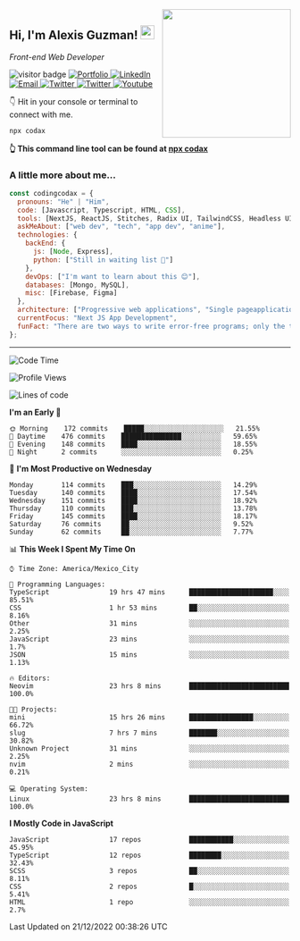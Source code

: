 <img align='right' src="https://media.giphy.com/media/M9gbBd9nbDrOTu1Mqx/giphy.gif" width="230">
<h2>Hi, I'm Alexis Guzman! <img src="https://media.giphy.com/media/hvRJCLFzcasrR4ia7z/giphy.gif" width="25px"></h2>
<p><em>Front-end Web Developer</em></p>

<p>
  <img src="https://visitor-badge.glitch.me/badge?page_id=a12989x.a12989x&left_color=black&right_color=gray" alt="visitor badge"/>
  <a href='https://www.codingcodax.dev/' target='_blank'>
    <img alt='Portfolio' src='https://img.shields.io/badge/Portfolio-black?logo=vercel&style=flat-square'>
  </a>
  <a href='https://linkedin.com/in/codingcodax/' target='_blank'>
    <img alt='LinkedIn' src='https://img.shields.io/badge/LinkedIn-black?logo=LinkedIn&style=flat-square'>
  </a>
  <a href='mailto:codingcodax@gmail.com' target='_blank'>
    <img alt='Email' src='https://img.shields.io/badge/Email-black?logo=Gmail&style=flat-square'>
  </a>
  <a href='https://twitter.com/codingcodax' target='_blank'>
    <img alt='Twitter' src='https://img.shields.io/badge/Twitter-black?logo=Twitter&style=flat-square'>
  </a>
  <a href='https://www.instagram.com/codingcodax/' target='_blank'>
    <img alt='Twitter' src='https://img.shields.io/badge/Instagram-black?logo=Instagram&style=flat-square'>
  </a>
  <a href='https://www.youtube.com/@codingcodax' target='_blank'>
    <img alt='Youtube' src='https://img.shields.io/badge/YouTube-black?logo=Youtube&style=flat-square'>
  </a>
</p>

👇 Hit in your console or terminal to connect with me.

```bash
npx codax
```
**👆 This command line tool can be found at [npx codax](https://github.com/a12989x/npx-codax)**

<h3>A little more about me...</h3>

```javascript
const codingcodax = {
  pronouns: "He" | "Him",
  code: [Javascript, Typescript, HTML, CSS],
  tools: [NextJS, ReactJS, Stitches, Radix UI, TailwindCSS, Headless UI, Prisma],
  askMeAbout: ["web dev", "tech", "app dev", "anime"],
  technologies: {
    backEnd: {
      js: [Node, Express],
      python: ["Still in waiting list 🥲"]
    },
    devOps: ["I'm want to learn about this 😊"],
    databases: [Mongo, MySQL],
    misc: [Firebase, Figma]
  },
  architecture: ["Progressive web applications", "Single pageapplications"],
  currentFocus: "Next JS App Development",
  funFact: "There are two ways to write error-free programs; only the third one works"
};
```

---

<!--START_SECTION:waka-->
![Code Time](http://img.shields.io/badge/Code%20Time-1%2C027%20hrs%2035%20mins-blue)

![Profile Views](http://img.shields.io/badge/Profile%20Views-1-blue)

![Lines of code](https://img.shields.io/badge/From%20Hello%20World%20I%27ve%20Written-295%20Thousand%20lines%20of%20code-blue)

**I'm an Early 🐤** 

```text
🌞 Morning    172 commits    █████░░░░░░░░░░░░░░░░░░░░   21.55% 
🌆 Daytime    476 commits    ███████████████░░░░░░░░░░   59.65% 
🌃 Evening    148 commits    ████░░░░░░░░░░░░░░░░░░░░░   18.55% 
🌙 Night      2 commits      ░░░░░░░░░░░░░░░░░░░░░░░░░   0.25%

```
📅 **I'm Most Productive on Wednesday** 

```text
Monday       114 commits    ███░░░░░░░░░░░░░░░░░░░░░░   14.29% 
Tuesday      140 commits    ████░░░░░░░░░░░░░░░░░░░░░   17.54% 
Wednesday    151 commits    ████░░░░░░░░░░░░░░░░░░░░░   18.92% 
Thursday     110 commits    ███░░░░░░░░░░░░░░░░░░░░░░   13.78% 
Friday       145 commits    ████░░░░░░░░░░░░░░░░░░░░░   18.17% 
Saturday     76 commits     ██░░░░░░░░░░░░░░░░░░░░░░░   9.52% 
Sunday       62 commits     ██░░░░░░░░░░░░░░░░░░░░░░░   7.77%

```


📊 **This Week I Spent My Time On** 

```text
⌚︎ Time Zone: America/Mexico_City

💬 Programming Languages: 
TypeScript               19 hrs 47 mins      █████████████████████░░░░   85.51% 
CSS                      1 hr 53 mins        ██░░░░░░░░░░░░░░░░░░░░░░░   8.16% 
Other                    31 mins             ░░░░░░░░░░░░░░░░░░░░░░░░░   2.25% 
JavaScript               23 mins             ░░░░░░░░░░░░░░░░░░░░░░░░░   1.7% 
JSON                     15 mins             ░░░░░░░░░░░░░░░░░░░░░░░░░   1.13%

🔥 Editors: 
Neovim                   23 hrs 8 mins       █████████████████████████   100.0%

🐱‍💻 Projects: 
mini                     15 hrs 26 mins      ████████████████░░░░░░░░░   66.72% 
slug                     7 hrs 7 mins        ███████░░░░░░░░░░░░░░░░░░   30.82% 
Unknown Project          31 mins             ░░░░░░░░░░░░░░░░░░░░░░░░░   2.25% 
nvim                     2 mins              ░░░░░░░░░░░░░░░░░░░░░░░░░   0.21%

💻 Operating System: 
Linux                    23 hrs 8 mins       █████████████████████████   100.0%

```

**I Mostly Code in JavaScript** 

```text
JavaScript               17 repos            ███████████░░░░░░░░░░░░░░   45.95% 
TypeScript               12 repos            ████████░░░░░░░░░░░░░░░░░   32.43% 
SCSS                     3 repos             ██░░░░░░░░░░░░░░░░░░░░░░░   8.11% 
CSS                      2 repos             █░░░░░░░░░░░░░░░░░░░░░░░░   5.41% 
HTML                     1 repo              ░░░░░░░░░░░░░░░░░░░░░░░░░   2.7%

```



 Last Updated on 21/12/2022 00:38:26 UTC
<!--END_SECTION:waka-->
